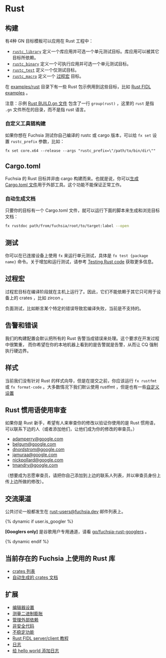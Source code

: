 # Rust
<!--
## Build

There are four GN target templates that should be used for Rust projects:

- [`rustc_library`][target-library-rustc] defines a library and optionally a
  unit test target. The library can be depended on by other targets.
- [`rustc_binary`][target-binary-rustc] defines an executable and optionally a
  unit test target.
- [`rustc_test`][target-test-rustc] defines a test-only target.
- [`rustc_macro`][target-macro-rustc] defines a
  [procedural macro][rust-proc-macros] target.

The [examples/rust][rust-examples] directory has some examples of Rust
packages that use these targets, as do the [Rust FIDL examples][fidl-tutorial].

Note: The example [Rust BUILD.gn file](/examples/rust/BUILD.gn)
contains the line `group("rust")`. In this instance, `rust` refers to the directory
the `.gn` file is in, not the language.
-->

## 构建

有4种 GN 目标模板可以应用在 Rust 工程中：
- [`rustc_library`][target-library-rustc] 定义一个库应用并可选一个单元测试目标。库应用可以被其它目标所依赖。
- [`rustc_binary`][target-binary-rustc] 定义一个可执行应用并可选一个单元测试目标。
- [`rustc_test`][target-test-rustc] 定义一个仅测试目标。
- [`rustc_macro`][target-macro-rustc] 定义一个
  [过程宏][rust-proc-macros] 目标。

在 [examples/rust][rust-examples] 目录下有一些 Rust 包示例用到这些目标，比如 [Rust FIDL examples][fidl-tutorial] 。

注意：示例 [Rust BUILD.gn 文件](/examples/rust/BUILD.gn) 包含了一行 `group(rust)` ，这里的 `rust` 是指 `.gn` 文件所在的目录，而不是指 rust 语言。

<!--
### Building with a custom toolchain

If you want to test out Fuchsia with your own custom-built versions of rustc or
cargo, you can set the `rustc_prefix` argument to `fx set`, like this:

```
fx set core.x64 --release --args "rustc_prefix=\"/path/to/bin/dir\""
```
-->

### 自定义工具链构建

如果你想在 Fuchsia 测试你自己编译的 rustc 或 cargo 版本，可以给 `fx set` 设置 `rustc_prefix` 参数，比如：
```
fx set core.x64 --release --args "rustc_prefix=\"/path/to/bin/dir\""
```

<!--
## Cargo.toml

Fuchsia Rust targets are not built with cargo. That said, you can
[generate Cargo.toml files](cargo.md) for use with external tooling. This
functionality is not guaranteed to work.
-->

## Cargo.toml

Fuchsia 的 Rust 目标并非由 cargo 构建而来。也就是说，你可以[生成 Cargo.toml 文件](cargo.md)用于外部工具。这个功能不能保证正常工作。

<!--
### Autogenerated documentation

Once you have a Cargo.toml for your target you can generate and browse HTML
documentation for your target and its dependencies by running:

```sh
fx rustdoc path/from/fuchsia/root/to/target:label --open
```
-->

### 自动生成文档

只要你的目标有一个 Cargo.toml 文件，就可以运行下面的脚本来生成和浏览目标文档：

```sh
fx rustdoc path/from/fuchsia/root/to/target:label --open
```

<!--
## Tests

You can run unit tests on connected devices using `fx`, with the `fx test
{package name}` command.  See [Testing Rust code](testing.md) for information
on adding and running tests.
-->

## 测试

你可以在已连接设备上使用 `fx` 来运行单元测试，具体是 `fx test
{package name}` 命令。关于增加和运行测试，请参考 [Testing Rust code](testing.md) 获取更多信息。

<!--
## Procedural macros

Procedural macro targets are executed on the host at compile time. Therefore,
they cannot depend on other crates that are only available on device, e.g.
zircon.

Negative tests, e.g. asserting that a macro fails to compile with a specific
error, are currently not supported.
-->

## 过程宏

过程宏目标在编译阶段就在主机上运行了。因此，它们不能依赖于其它只可用于设备上的 crates ，比如
zircon 。

负面测试，比如断言某个特定的错误导致宏编译失败，当前是不支持的。

<!--
## Warnings and errors

By default our build configuration makes all Rust warnings into errors. This requirement can be
onerous during development, and on your local machine you may wish to see warnings as warnings and
let CQ enforce the hard boundary.

The `rust_cap_lints` GN arg allows you to control this behavior in your development environment.
Setting `rust_cap_lints = "warn"` in `fx args` or adding `--args='rust_cap_lints = "warn"'` to
your `fx set` will allow you to develop locally without being blocked by warnings.
-->

## 告警和错误

我们的构建配置会默认把所有的 Rust 告警当成错误来处理。这个要求在开发过程中很繁重， 而你希望在你的本地机器上看到的是告警就是告警，从而让 CQ 强制执行硬边界。

<!--
## Style

We don't currently have a style guide for Rust, but you should run `fx rustfmt`
or `fx format-code` before submitting. We mostly use the rustfmt defaults, but
have a couple [custom settings][rustfmt-toml].
-->

## 样式

当前我们没有针对 Rust 的样式向导，但是在提交之前，你应该运行 `fx rustfmt` 或 `fx format-code` 。大多数情况下我们默认使用 rustfmt ，但是也有一些[自定义设置][rustfmt-toml]

<!--
## Rust Idiomatic Usage Review

If you're new to Rust, and would like someone to review your changes to
validate that your usage of Rust is idiomatic, contact one of the following
(or add them as a reviewer to your change.)

- adamperry@google.com
- belgum@google.com
- dnordstrom@google.com
- jamuraa@google.com
- nickpollard@google.com
- tmandry@google.com

(To volunteer for this, please add yourself to the list above and upload the
change with one of the above as the reviewer).
-->

## Rust 惯用语使用审查

如果你是 Rust 新手，希望有人来审查你的修改以验证你使用的是 Rust 惯用语，可以联系下边的人（或者添加他们，让他们成为你的修改的审查员。）

- adamperry@google.com
- belgum@google.com
- dnordstrom@google.com
- jamuraa@google.com
- nickpollard@google.com
- tmandry@google.com

（想要成为志愿审查员，请把你自己添加到上边的联系人列表，并以审查员身份上传上边所做的修改）。

<!--
## Communication channels

Public discussion happens on the [rust-users@fuchsia.dev] mailing list.

{% dynamic if user.is_googler %}

**[Googlers only]** For Googler-only channels, see
[go/fuchsia-rust-googlers].

{% dynamic endif %}
-->

## 交流渠道

公共讨论一般都发生在 [rust-users@fuchsia.dev] 邮件列表上。

{% dynamic if user.is_googler %}

**[Googlers only]** 是谷歌用户专用通道，请看 [go/fuchsia-rust-googlers] 。

{% dynamic endif %}

<!--
## Existing Fuchsia Rust libraries

- [List of crates](crates.md)
- [Autogenerated documentation for crates](https://fuchsia-docs.firebaseapp.com)
-->

## 当前存在的 Fuchsia 上使用的 Rust 库

- [crates 列表](crates.md)
- [自动生成的 crates 文档](https://fuchsia-docs.firebaseapp.com)


<!--
## Going further

- [Editor setup](editors.md)
- [Measuring binary bloat](bloat.md)
- [Managing external dependencies](external_crates.md)
- [Unsafe code](unsafe.md)
- [Unstable features](unstable.md)
- [Rust FIDL server/client tutorial][fidl-tutorial]
- [Logging](logging.md)
- [Add logging to hello world](add-logging.md)
-->

## 扩展

- [编辑器设置](editors.md)
- [测量二进制膨胀](bloat.md)
- [管理外部依赖](external_crates.md)
- [非安全代码](unsafe.md)
- [不稳定功能](unstable.md)
- [Rust FIDL server/client 教程][fidl-tutorial]
- [日志](logging.md)
- [给 hello world 添加日志](add-logging.md)



[target-library-rustc]: /build/rust/rustc_library.gni "Rust library"
[target-binary-rustc]: /build/rust/rustc_binary.gni "Rust binary"
[target-test-rustc]: /build/rust/rustc_test.gni "Rust test"
[target-macro-rustc]: /build/rust/rustc_macro.gni "Rust proc macro"
[rust-examples]: /examples/rust/
[fargo]: https://fuchsia.googlesource.com/fargo
[rustfmt-install]: https://github.com/rust-lang-nursery/rustfmt#quick-start
[rustfmt-toml]: /rustfmt.toml
[fidl-tutorial]: /docs/development/languages/fidl/tutorials/rust
[rust-users@fuchsia.dev]: https://groups.google.com/a/fuchsia.dev/g/rust-users
[go/fuchsia-rust-googlers]: https://goto.google.com/fuchsia-rust-googlers
[rust-proc-macros]: https://doc.rust-lang.org/reference/procedural-macros.html
